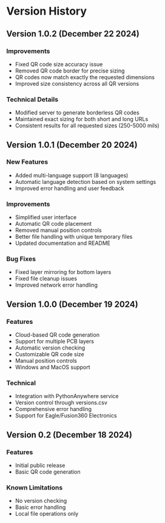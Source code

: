 # Version History

## Version 1.0.2 (December 22 2024)
### Improvements
- Fixed QR code size accuracy issue
- Removed QR code border for precise sizing
- QR codes now match exactly the requested dimensions
- Improved size consistency across all QR versions

### Technical Details
- Modified server to generate borderless QR codes
- Maintained exact sizing for both short and long URLs
- Consistent results for all requested sizes (250-5000 mils)

## Version 1.0.1 (December 20 2024)
### New Features
- Added multi-language support (8 languages)
- Automatic language detection based on system settings
- Improved error handling and user feedback

### Improvements
- Simplified user interface
- Automatic QR code placement
- Removed manual position controls
- Better file handling with unique temporary files
- Updated documentation and README

### Bug Fixes
- Fixed layer mirroring for bottom layers
- Fixed file cleanup issues
- Improved network error handling

## Version 1.0.0 (December 19 2024)
### Features
- Cloud-based QR code generation
- Support for multiple PCB layers
- Automatic version checking
- Customizable QR code size
- Manual position controls
- Windows and MacOS support

### Technical
- Integration with PythonAnywhere service
- Version control through versions.csv
- Comprehensive error handling
- Support for Eagle/Fusion360 Electronics

## Version 0.2 (December 18 2024)
### Features
- Initial public release
- Basic QR code generation

### Known Limitations
- No version checking
- Basic error handling
- Local file operations only 